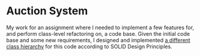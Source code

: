 # Auction System

My work for an assignment where I needed to implement a few features for, and perform class-level refactoring on, a code base. Given the initial code base and some new requirements, I designed and implemented [a different class hierarchy](https://github.com/SaahirM/Auction-System/blob/bd1671b840f3c1a9c98912066783730cbcaa9381/docs/design.pdf) for this code according to SOLID Design Principles.
